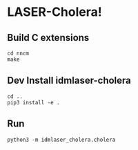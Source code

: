 # LASER-Cholera!


## Build C extensions

```
cd nncm
make
```
## Dev Install idmlaser-cholera

```
cd ..
pip3 install -e .
```

## Run
```
python3 -m idmlaser_cholera.cholera
```

